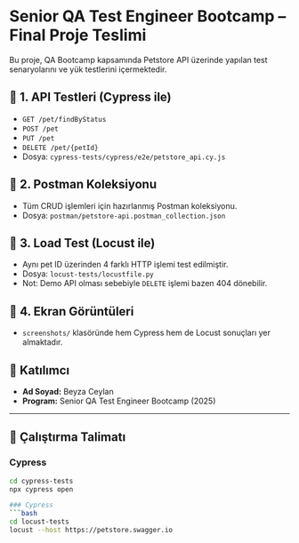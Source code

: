 # Senior QA Test Engineer Bootcamp – Final Proje Teslimi

Bu proje, QA Bootcamp kapsamında Petstore API üzerinde yapılan test senaryolarını ve yük testlerini içermektedir.

## 🔹 1. API Testleri (Cypress ile)
- `GET /pet/findByStatus`
- `POST /pet`
- `PUT /pet`
- `DELETE /pet/{petId}`
- Dosya: `cypress-tests/cypress/e2e/petstore_api.cy.js`

## 🔹 2. Postman Koleksiyonu
- Tüm CRUD işlemleri için hazırlanmış Postman koleksiyonu.
- Dosya: `postman/petstore-api.postman_collection.json`

## 🔹 3. Load Test (Locust ile)
- Aynı pet ID üzerinden 4 farklı HTTP işlemi test edilmiştir.
- Dosya: `locust-tests/locustfile.py`
- Not: Demo API olması sebebiyle `DELETE` işlemi bazen 404 dönebilir.

## 🔹 4. Ekran Görüntüleri
- `screenshots/` klasöründe hem Cypress hem de Locust sonuçları yer almaktadır.

## 👤 Katılımcı
- **Ad Soyad:** Beyza Ceylan
- **Program:** Senior QA Test Engineer Bootcamp (2025)

---

## 🧪 Çalıştırma Talimatı

### Cypress
```bash
cd cypress-tests
npx cypress open

### Cypress
```bash
cd locust-tests
locust --host https://petstore.swagger.io
